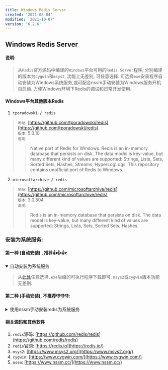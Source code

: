 ```yaml
---
title: Windows Redis Server
created: '2021-08-04'
modified: '2021-10-07'
version: '6.2.6'
---
```


## Windows Redis Server
#### 说明:
> 从`Redis`官方源码中编译的`Windows`平台可用的`Redis Server`程序, 分别编译的版本为`cygwin`和`msys2`, 功能上无差别, 可任意选择. 可选择`exe`安装程序自动安装为Windows系统服务,或可配合nssm手动安装为Windows服务开机自启动. 方便Windows环境下Redis的调试和日常开发使用.

#### Windows平台其他版本Redis
1. `tporadowski / redis`
  > `地址`: [https://github.com/tporadowski/redis](https://github.com/tporadowski/redis)<br/>
  > `版本`: 5.0.10<br/>
  > `说明`:
  >> Native port of Redis for Windows. Redis is an in-memory database that persists on disk. The data model is key-value, but many different kind of values are supported: Strings, Lists, Sets, Sorted Sets, Hashes, Streams, HyperLogLogs. This repository contains unofficial port of Redis to Windows.

2. `microsoftarchive / redis`
  > `地址`: [https://github.com/microsoftarchive/redis](https://github.com/microsoftarchive/redis)<br/>
  > `版本`: 3.0.504<br/>
  > `说明`:
  >> Redis is an in-memory database that persists on disk. The data model is key-value, but many different kind of values are supported: Strings, Lists, Sets, Sorted Sets, Hashes.

### 安装为系统服务:
#### 第一种 (自动安装) , 推荐:+1::+1::+1::
<details open>
<summary>自动安装为系统服务</summary>
  
  >从[此处](https://github.com/X-Lucifer/winredis/releases)任意选择`.exe`后缀的可执行程序下载即可. `msys2`或`cygwin`版本功能无差别.
  
</details>

#### 第二种 (手动安装), 不推荐:-1::-1::-1::
<details>
  <summary>使用nssm手动安装redis为系统服务</summary>
  
  1. 从[此处](https://github.com/X-Lucifer/winredis/releases)任意选择`.tar`后缀的压缩包文件下载解压. `msys2`或`cygwin`版本功能无差别.<br/>
  2. 以`管理员身份`运行`cmd`或`powershell`, 并在当前目录执行以下命令:<br/>
  ```shell
  .\nssm install
  ```
  3. 打开服务安装窗体, 按图示设置好对应的参数, 点击`install service`按钮即可<br/>

  参考以下步骤:
  1. 第一步<br/> ![第一步](https://cdn.jsdelivr.net/gh/X-Lucifer/winredis@latest/step/step_1.png)<br/>
  2. 第二步<br/> ![第二步](https://cdn.jsdelivr.net/gh/X-Lucifer/winredis@latest/step/step_2.png)<br/>
  3. 第三步<br/> ![第三步](https://cdn.jsdelivr.net/gh/X-Lucifer/winredis@latest/step/step_3.png)<br/>
  4. 第四步<br/> ![第四步](https://cdn.jsdelivr.net/gh/X-Lucifer/winredis@latest/step/step_4.png)<br/>
  
</details>

#### 相关源码和其他软件
1. `redis`源码: [https://github.com/redis/redis](https://github.com/redis/redis)
2. `redis`官网: [https://redis.io](https://redis.io/)
3. `msys2`: [https://www.msys2.org/](https://www.msys2.org/)
4. `cygwin`: [https://www.cygwin.com/](https://www.cygwin.com/)
5. `nssm`: [https://www.nssm.cc/](https://www.nssm.cc/)



